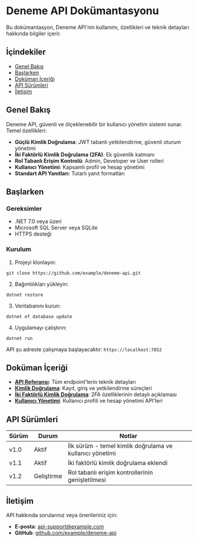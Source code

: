 # Deneme API Dokümantasyonu

Bu dokümantasyon, Deneme API'nin kullanımı, özellikleri ve teknik detayları hakkında bilgiler içerir.

## İçindekiler

- [Genel Bakış](#genel-bakış)
- [Başlarken](#başlarken)
- [Doküman İçeriği](#doküman-içeriği)
- [API Sürümleri](#api-sürümleri)
- [İletişim](#i̇letişim)

## Genel Bakış

Deneme API, güvenli ve ölçeklenebilir bir kullanıcı yönetim sistemi sunar. Temel özellikleri:

- **Güçlü Kimlik Doğrulama**: JWT tabanlı yetkilendirme, güvenli oturum yönetimi
- **İki Faktörlü Kimlik Doğrulama (2FA)**: Ek güvenlik katmanı
- **Rol Tabanlı Erişim Kontrolü**: Admin, Developer ve User rolleri
- **Kullanıcı Yönetimi**: Kapsamlı profil ve hesap yönetimi
- **Standart API Yanıtları**: Tutarlı yanıt formatları

## Başlarken

### Gereksimler

- .NET 7.0 veya üzeri
- Microsoft SQL Server veya SQLite
- HTTPS desteği

### Kurulum

1. Projeyi klonlayın:
```
git clone https://github.com/example/deneme-api.git
```

2. Bağımlılıkları yükleyin:
```
dotnet restore
```

3. Veritabanını kurun:
```
dotnet ef database update
```

4. Uygulamayı çalıştırın:
```
dotnet run
```

API şu adreste çalışmaya başlayacaktır: `https://localhost:7052`

## Doküman İçeriği

- [**API Referansı**](./api-reference.md): Tüm endpoint'lerin teknik detayları
- [**Kimlik Doğrulama**](./authentication.md): Kayıt, giriş ve yetkilendirme süreçleri
- [**İki Faktörlü Kimlik Doğrulama**](./two-factor-auth.md): 2FA özelliklerinin detaylı açıklaması
- [**Kullanıcı Yönetimi**](./users.md): Kullanıcı profili ve hesap yönetimi API'leri

## API Sürümleri

| Sürüm | Durum | Notlar |
|-------|-------|--------|
| v1.0  | Aktif | İlk sürüm - temel kimlik doğrulama ve kullanıcı yönetimi |
| v1.1  | Aktif | İki faktörlü kimlik doğrulama eklendi |
| v1.2  | Geliştirme | Rol tabanlı erişim kontrollerinin genişletilmesi |

## İletişim

API hakkında sorularınız veya önerileriniz için:

- **E-posta**: api-support@example.com
- **GitHub**: [github.com/example/deneme-api](https://github.com/example/deneme-api) 